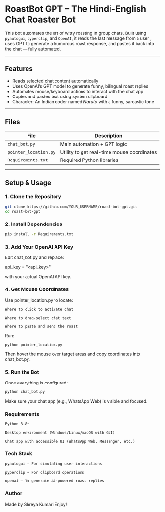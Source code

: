 # RoastBot GPT – The Hindi-English Chat Roaster Bot 

This bot automates the art of witty roasting in group chats. Built using `pyautogui`, `pyperclip`, and `OpenAI`, it reads the last message from a user , uses GPT to generate a humorous roast response, and pastes it back into the chat — fully automated.

---

## Features

- Reads selected chat content automatically  
- Uses OpenAI’s GPT model to generate funny, bilingual roast replies  
- Automates mouse/keyboard actions to interact with the chat app  
- Copies and pastes text using system clipboard  
- Character: An Indian coder named *Naruto* with a funny, sarcastic tone  

---

## Files

| File                | Description                                |
|---------------------|--------------------------------------------|
| `chat_bot.py`       | Main automation + GPT logic                |
| `pointer_location.py` | Utility to get real-time mouse coordinates |
| `Requirements.txt`  | Required Python libraries                  |

---

## Setup & Usage

### 1. Clone the Repository

```bash
git clone https://github.com/YOUR_USERNAME/roast-bot-gpt.git
cd roast-bot-gpt
```
### 2. Install Dependencies

```bash
pip install -r Requirements.txt
```


### 3. Add Your OpenAI API Key

Edit chat_bot.py and replace:

api_key = "<api_key>"

with your actual OpenAI API key.

### 4. Get Mouse Coordinates

Use pointer_location.py to locate:

    Where to click to activate chat

    Where to drag-select chat text

    Where to paste and send the roast

Run:
```bash
python pointer_location.py
```
Then hover the mouse over target areas and copy coordinates into chat_bot.py.

### 5. Run the Bot

Once everything is configured:
```bash
python chat_bot.py
```
Make sure your chat app (e.g., WhatsApp Web) is visible and focused.

### Requirements

    Python 3.8+

    Desktop environment (Windows/Linux/macOS with GUI)

    Chat app with accessible UI (WhatsApp Web, Messenger, etc.)

### Tech Stack

    pyautogui – For simulating user interactions

    pyperclip – For clipboard operations

    openai – To generate AI-powered roast replies

### Author

Made by Shreya Kumari
Enjoy!


